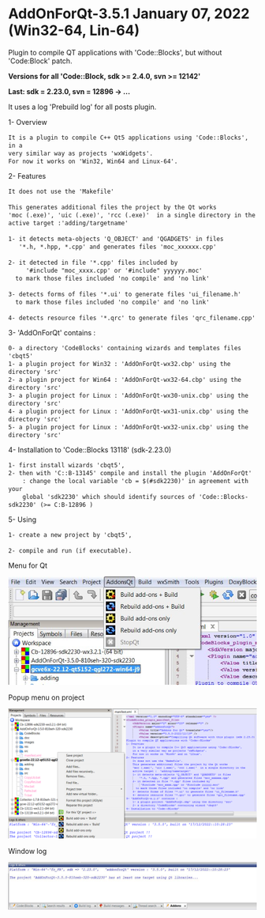 # AddOnForQt-3.5.1 January 07, 2022 (Win32-64, Lin-64)

Plugin to compile QT applications with 'Code::Blocks', but without 'Code:Block' patch.

**Versions for all 'Code::Block, sdk >= 2.4.0, svn >= 12142'**

**Last: sdk = 2.23.0, svn = 12896 -> ...**

It uses a log 'Prebuild log' for all posts plugin.

1- Overview

    It is a plugin to compile C++ Qt5 applications using 'Code::Blocks', in a 
	very similar way as projects 'wxWidgets'.
    For now it works on 'Win32, Win64 and Linux-64'.

2- Features

    It does not use the 'Makefile'

    This generates additional files the project by the Qt works
	'moc (.exe)', 'uic (.exe)', 'rcc (.exe)'  in a single directory in the 
	active target :'adding/targetname'

    1- it detects meta-objects 'Q_OBJECT' and 'QGADGETS' in files
       '*.h, *.hpp, *.cpp' and generates files 'moc_xxxxxx.cpp'

    2- it detected in file '*.cpp' files included by
         '#include "moc_xxxx.cpp' or '#include" yyyyyy.moc'
      to mark those files included 'no compile' and 'no link'

    3- detects forms of files '*.ui' to generate files 'ui_filename.h'
      to mark those files included 'no compile' and 'no link'

    4- detects resource files '*.qrc' to generate files 'qrc_filename.cpp'

3- 'AddOnForQt' contains :
	
	0- a directory 'CodeBlocks' containing wizards and templates files 'cbqt5'
	1- a plugin project for Win32 : 'AddOnForQt-wx32.cbp' using the directory 'src'
	2- a plugin project for Win64 : 'AddOnForQt-wx32-64.cbp' using the directory 'src'
	3- a plugin project for Linux : 'AddOnForQt-wx30-unix.cbp' using the directory 'src'
	4- a plugin project for Linux : 'AddOnForQt-wx31-unix.cbp' using the directory 'src'
	5- a plugin project for Linux : 'AddOnForQt-wx32-unix.cbp' using the directory 'src'
	
4- Installation to 'Code::Blocks 13118' (sdk-2.23.0)

	1- first install wizards 'cbqt5',
	2- then with 'C::B-13145' compile and install the plugin 'AddOnForQt' 
        : change the local variable 'cb = $(#sdk2230)' in agreement with your 
        global 'sdk2230' which should identify sources of 'Code::Blocks-sdk2230' (>= C:B-12896 )

5- Using

    1- create a new project by 'cbqt5',

    2- compile and run (if executable).


Menu for Qt

![Menu](https://github.com/LETARTARE/CB_AddonForQt/blob/Images/3.5/MenuAddon.png "MenuAddonForQt")


Popup menu on project

![Popup](https://github.com/LETARTARE/CB_AddonForQt/blob/Images/3.5/PopupAddon.png "PopUpAddonForQt")

Window log 

![LogAddonForQt](https://github.com/LETARTARE/CB_AddonForQt/blob/Images/3.5/LogAddon.png "LogAddonForQt")

